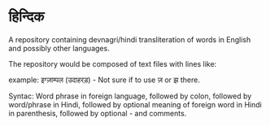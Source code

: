 # हिन्दिक

A repository containing devnagri/hindi transliteration of words in English and possibly other languages.

The repository would be composed of text files with lines like:

example: इग्ज़ाम्पल (उदाहरड़) - Not sure if to use ज़ or झ there.

Syntac: Word phrase in foreign language, followed by colon, followed by word/phrase in Hindi, followed by optional meaning of foreign word in Hindi in parenthesis, followed by optional - and comments.
